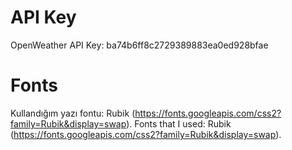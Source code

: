 # API Key

OpenWeather API Key: ba74b6ff8c2729389883ea0ed928bfae

# Fonts

Kullandığım yazı fontu: Rubik (https://fonts.googleapis.com/css2?family=Rubik&display=swap).
Fonts that I used: Rubik (https://fonts.googleapis.com/css2?family=Rubik&display=swap).
